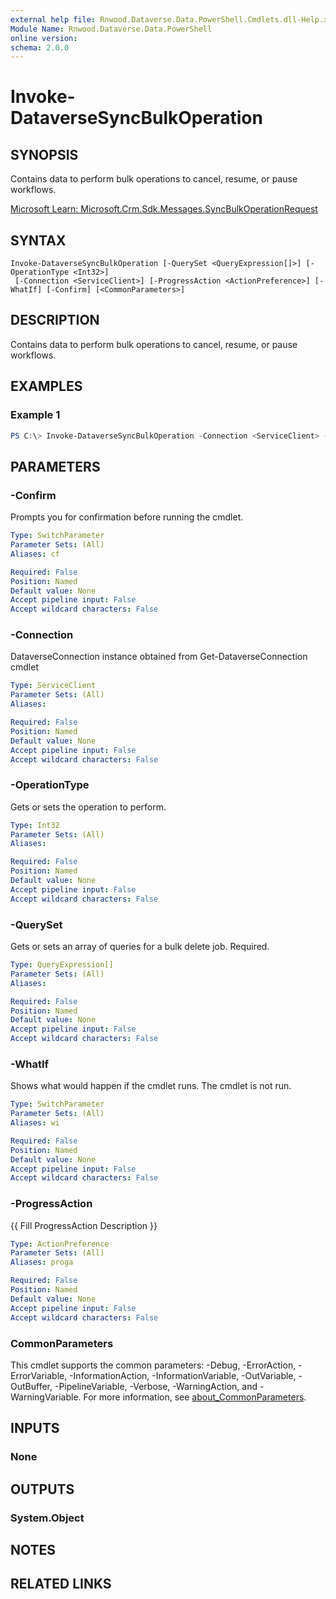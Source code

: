 ```yaml
---
external help file: Rnwood.Dataverse.Data.PowerShell.Cmdlets.dll-Help.xml
Module Name: Rnwood.Dataverse.Data.PowerShell
online version:
schema: 2.0.0
---
```


# Invoke-DataverseSyncBulkOperation

## SYNOPSIS
Contains data to perform bulk operations to cancel, resume, or pause workflows.

[Microsoft Learn: Microsoft.Crm.Sdk.Messages.SyncBulkOperationRequest](https://learn.microsoft.com/en-us/dotnet/api/microsoft.crm.sdk.messages.SyncBulkOperationRequest?view=dataverse-sdk-latest)

## SYNTAX

```
Invoke-DataverseSyncBulkOperation [-QuerySet <QueryExpression[]>] [-OperationType <Int32>]
 [-Connection <ServiceClient>] [-ProgressAction <ActionPreference>] [-WhatIf] [-Confirm] [<CommonParameters>]
```

## DESCRIPTION
Contains data to perform bulk operations to cancel, resume, or pause workflows.

## EXAMPLES

### Example 1
```powershell
PS C:\> Invoke-DataverseSyncBulkOperation -Connection <ServiceClient> -QuerySet <QueryExpression[]> -OperationType <Int32>
```

## PARAMETERS

### -Confirm
Prompts you for confirmation before running the cmdlet.

```yaml
Type: SwitchParameter
Parameter Sets: (All)
Aliases: cf

Required: False
Position: Named
Default value: None
Accept pipeline input: False
Accept wildcard characters: False
```

### -Connection
DataverseConnection instance obtained from Get-DataverseConnection cmdlet

```yaml
Type: ServiceClient
Parameter Sets: (All)
Aliases:

Required: False
Position: Named
Default value: None
Accept pipeline input: False
Accept wildcard characters: False
```

### -OperationType
Gets or sets the operation to perform.

```yaml
Type: Int32
Parameter Sets: (All)
Aliases:

Required: False
Position: Named
Default value: None
Accept pipeline input: False
Accept wildcard characters: False
```

### -QuerySet
Gets or sets an array of queries for a bulk delete job. Required.

```yaml
Type: QueryExpression[]
Parameter Sets: (All)
Aliases:

Required: False
Position: Named
Default value: None
Accept pipeline input: False
Accept wildcard characters: False
```

### -WhatIf
Shows what would happen if the cmdlet runs. The cmdlet is not run.

```yaml
Type: SwitchParameter
Parameter Sets: (All)
Aliases: wi

Required: False
Position: Named
Default value: None
Accept pipeline input: False
Accept wildcard characters: False
```

### -ProgressAction
{{ Fill ProgressAction Description }}

```yaml
Type: ActionPreference
Parameter Sets: (All)
Aliases: proga

Required: False
Position: Named
Default value: None
Accept pipeline input: False
Accept wildcard characters: False
```

### CommonParameters
This cmdlet supports the common parameters: -Debug, -ErrorAction, -ErrorVariable, -InformationAction, -InformationVariable, -OutVariable, -OutBuffer, -PipelineVariable, -Verbose, -WarningAction, and -WarningVariable. For more information, see [about_CommonParameters](http://go.microsoft.com/fwlink/?LinkID=113216).

## INPUTS

### None

## OUTPUTS

### System.Object
## NOTES

## RELATED LINKS
